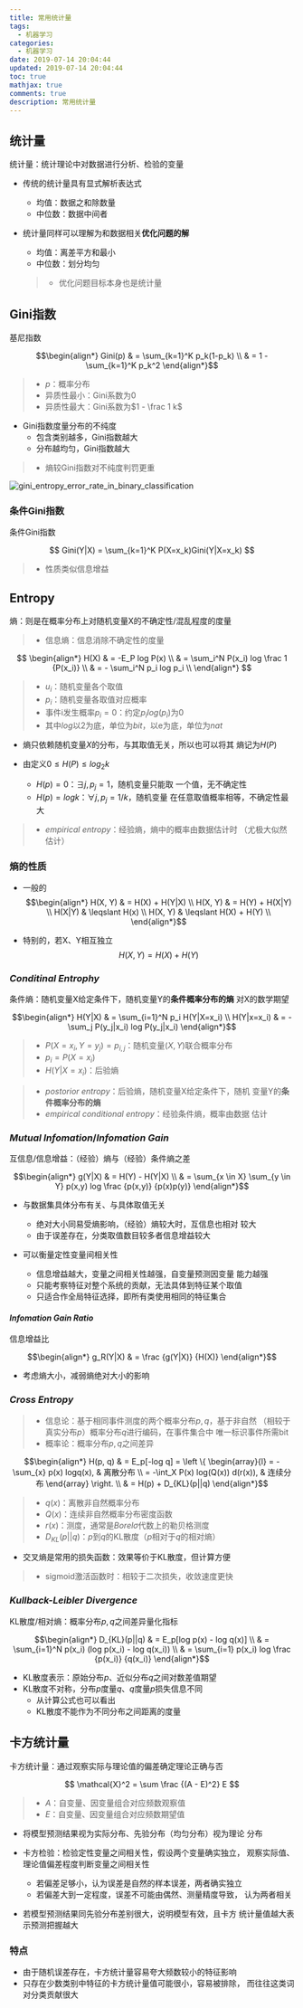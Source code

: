 ```yaml
---
title: 常用统计量
tags:
  - 机器学习
categories:
  - 机器学习
date: 2019-07-14 20:04:44
updated: 2019-07-14 20:04:44
toc: true
mathjax: true
comments: true
description: 常用统计量
---
```


##	统计量

统计量：统计理论中对数据进行分析、检验的变量

-	传统的统计量具有显式解析表达式
	-	均值：数据之和除数量
	-	中位数：数据中间者

-	统计量同样可以理解为和数据相关**优化问题的解**
	-	均值：离差平方和最小
	-	中位数：划分均匀

	> - 优化问题目标本身也是统计量

##	Gini指数

基尼指数

$$\begin{align*}
Gini(p) & = \sum_{k=1}^K p_k(1-p_k) \\
	& = 1 - \sum_{k=1}^K p_k^2
\end{align*}$$

> - $p$：概率分布
> - 异质性最小：Gini系数为0
> - 异质性最大：Gini系数为$1 - \frac 1 k$

-	Gini指数度量分布的不纯度
	-	包含类别越多，Gini指数越大
	-	分布越均匀，Gini指数越大

> - 熵较Gini指数对不纯度判罚更重

![gini_entropy_error_rate_in_binary_classification](imgs/gini_entropy_error_rate_in_binary_classification.png)

###	条件Gini指数

条件Gini指数

$$
Gini(Y|X) = \sum_{k=1}^K P(X=x_k)Gini(Y|X=x_k)
$$

> - 性质类似信息增益

##	Entropy

熵：则是在概率分布上对随机变量X的不确定性/混乱程度的度量

> - 信息熵：信息消除不确定性的度量

$$
\begin{align*}
H(X) & = -E_P log P(x) \\
& = \sum_i^N P(x_i) log \frac 1 {P(x_i)} \\
& = - \sum_i^N p_i log p_i \\
\end{align*}
$$


> - $u_i$：随机变量各个取值
> - $p_i$：随机变量各取值对应概率
> - 事件i发生概率$p_i=0$：约定$p_i log(p_i)$为0
> - 其中$log$以2为底，单位为*bit*，以e为底，单位为*nat*

-	熵只依赖随机变量$X$的分布，与其取值无关，所以也可以将其
	熵记为$H(P)$

-	由定义$0 \leq H(P) \leq log_2 k$
	-	$H(p) = 0$：$\exists j, p_j=1$，随机变量只能取
		一个值，无不确定性
	-	$H(p) = log k$：$\forall j, p_j=1/k$，随机变量
		在任意取值概率相等，不确定性最大

> - *empirical entropy*：经验熵，熵中的概率由数据估计时
	（尤极大似然估计）

###	熵的性质

-	一般的
	$$\begin{align*}
	H(X, Y) & = H(X) + H(Y|X) \\
	H(X, Y) & = H(Y) + H(X|Y) \\
	H(X|Y) & \leqslant H(x) \\
	H(X, Y) & \leqslant H(X) + H(Y) \\
	\end{align*}$$

-	特别的，若X、Y相互独立
	$$
	H(X, Y) = H(X) + H(Y)
	$$

###	*Conditinal Entrophy*

条件熵：随机变量X给定条件下，随机变量Y的**条件概率分布的熵**
对X的数学期望

$$\begin{align*}
H(Y|X) & = \sum_{i=1}^N p_i H(Y|X=x_i) \\
H(Y|x=x_i) & = - \sum_j P(y_j|x_i) log P(y_j|x_i)
\end{align*}$$

> - $P(X=x_i, Y=y_j)=p_{i,j}$：随机变量$(X,Y)$联合概率分布
> - $p_i=P(X=x_i)$
> - $H(Y|X=x_i)$：后验熵

> - *postorior entropy*：后验熵，随机变量X给定条件下，随机
	变量Y的**条件概率分布的熵**
> - *empirical conditional entropy*：经验条件熵，概率由数据
	估计

###	*Mutual Infomation*/*Infomation Gain*

互信息/信息增益：（经验）熵与（经验）条件熵之差

$$\begin{align*}
g(Y|X) & = H(Y) - H(Y|X) \\
& = \sum_{x \in X} \sum_{y \in Y} p(x,y) log
	\frac {p(x,y)} {p(x)p(y)}
\end{align*}$$

-	与数据集具体分布有关、与具体取值无关
	-	绝对大小同易受熵影响，（经验）熵较大时，互信息也相对
		较大
	-	由于误差存在，分类取值数目较多者信息增益较大

-	可以衡量定性变量间相关性
	-	信息增益越大，变量之间相关性越强，自变量预测因变量
		能力越强
	-	只能考察特征对整个系统的贡献，无法具体到特征某个取值
	-	只适合作全局特征选择，即所有类使用相同的特征集合

####	*Infomation Gain Ratio*

信息增益比

$$\begin{align*}
g_R(Y|X) & = \frac {g(Y|X)} {H(X)}
\end{align*}$$

-	考虑熵大小，减弱熵绝对大小的影响

###	*Cross Entropy*

> - 信息论：基于相同事件测度的两个概率分布$p, q$，基于非自然
	（相较于真实分布$p$）概率分布$q$进行编码，在事件集合中
	唯一标识事件所需bit
> - 概率论：概率分布$p, q$之间差异

$$\begin{align*}
H(p, q) & = E_p[-log q] = \left \{ \begin{array}{l}
	= -\sum_{x} p(x) logq(x), & 离散分布 \\
	= -\int_X P(x) log(Q(x)) d(r(x)), & 连续分布
\end{array} \right. \\
& = H(p) + D_{KL}(p||q)
\end{align*}$$

> - $q(x)$：离散非自然概率分布
> - $Q(x)$：连续非自然概率分布密度函数
> - $r(x)$：测度，通常是$Borel \sigma$代数上的勒贝格测度
> - $D_{KL}(p||q)$：$p$到$q$的KL散度（$p$相对于$q$的相对熵）

-	交叉熵是常用的损失函数：效果等价于KL散度，但计算方便

> - sigmoid激活函数时：相较于二次损失，收敛速度更快

###	*Kullback-Leibler Divergence*

KL散度/相对熵：概率分布$p, q$之间差异量化指标

$$\begin{align*}
D_{KL}(p||q) & = E_p[log p(x) - log q(x)] \\
& = \sum_{i=1}^N p(x_i) (log p(x_i) - log q(x_i)) \\
& = \sum_{i=1} p(x_i) log \frac {p(x_i)} {q(x_i)}
\end{align*}$$

-	KL散度表示：原始分布$p$、近似分布$q$之间对数差值期望
-	KL散度不对称，分布$p$度量$q$、$q$度量$p$损失信息不同
	-	从计算公式也可以看出
	-	KL散度不能作为不同分布之间距离的度量

##	卡方统计量

卡方统计量：通过观察实际与理论值的偏差确定理论正确与否

$$
\mathcal{X}^2 = \sum \frac {(A - E)^2} E
$$

> - $A$：自变量、因变量组合对应频数观察值
> - $E$：自变量、因变量组合对应频数期望值

-	将模型预测结果视为实际分布、先验分布（均匀分布）视为理论
	分布

-	卡方检验：检验定性变量之间相关性，假设两个变量确实独立，
	观察实际值、理论值偏差程度判断变量之间相关性

	-	若偏差足够小，认为误差是自然的样本误差，两者确实独立
	-	若偏差大到一定程度，误差不可能由偶然、测量精度导致，
		认为两者相关

-	若模型预测结果同先验分布差别很大，说明模型有效，且卡方
	统计量值越大表示预测把握越大

###	特点

-	由于随机误差存在，卡方统计量容易夸大频数较小的特征影响
-	只存在少数类别中特征的卡方统计量值可能很小，容易被排除，
	而往往这类词对分类贡献很大



